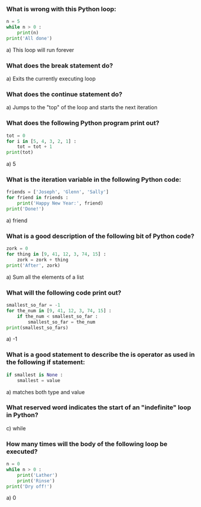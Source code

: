 ### What is wrong with this Python loop:
```python
n = 5
while n > 0 :
    print(n)
print('All done')
```
a) This loop will run forever

### What does the break statement do?
a) Exits the currently executing loop

### What does the continue statement do?
a) Jumps to the "top" of the loop and starts the next iteration

### What does the following Python program print out?
```python
tot = 0
for i in [5, 4, 3, 2, 1] :
    tot = tot + 1
print(tot)
```
a) 5

### What is the iteration variable in the following Python code:
```python
friends = ['Joseph', 'Glenn', 'Sally']
for friend in friends :
    print('Happy New Year:', friend)
print('Done!')
```
a) friend

### What is a good description of the following bit of Python code?
```python
zork = 0
for thing in [9, 41, 12, 3, 74, 15] :
    zork = zork + thing
print('After', zork)
```
a) Sum all the elements of a list

### What will the following code print out?
```python
smallest_so_far = -1
for the_num in [9, 41, 12, 3, 74, 15] :
    if the_num < smallest_so_far :
        smallest_so_far = the_num
print(smallest_so_fars)
```
a) -1

### What is a good statement to describe the is operator as used in the following if statement:
```python
if smallest is None :
    smallest = value
```
a) matches both type and value

### What reserved word indicates the start of an "indefinite" loop in Python?
c) while

### How many times will the body of the following loop be executed?
```python
n = 0
while n > 0 :
    print('Lather')
    print('Rinse')
print('Dry off!')
```
a) 0